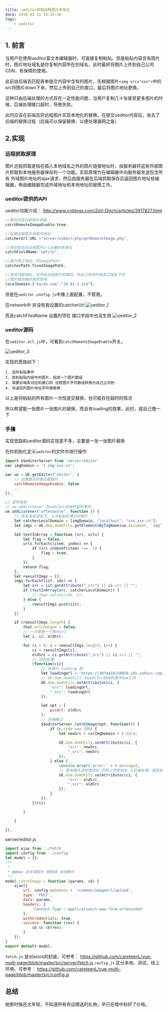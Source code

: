 ```yaml
---
title: ueditor抓取远程图片本地化
date: 2018-03-15 14:35:56
tags:
    - ueditor
---
```

## 1. 前言

当用户在使用ueditor富文本编辑器时，可直接复制粘贴。但是粘贴内容含有图片时，图片地址域名是你复制内容所在的域名，此时最好将图片上传到自己公司CDN，有保障的使用。

此前由后端去匹配表单提交内容中含有的图片，先根据图片`<img src="xxx">`中的src将图片down下来，然后上传到自己的接口，最后将图片地址更换。

这种只由后端处理的方式存在一定性能问题，当用户复制几十张甚至更多图片的时候，后端处理接口超时，导致失败。

此时应该在前端去将远程图片实现本地化的替换，在提交ueditor内容后，省去了后端的替换过程（后端可以保留替换，以便处理漏网之鱼）

## 2.实现

### 远程抓取原理

图片远程抓取是指在插入本地域名之外的图片链接地址时，由服务器将这些外部图片抓取到本地服务器保存的一个功能。实现原理为在编辑器中向服务器发送包含所有 外域图片地址的ajax请求，然后由服务器在后端抓取保存后返回图片地址给编辑器，再由编辑器完成外域地址和本地地址的替换工作。

### ueditor提供的API

ueditor功能介绍： http://www.cnblogs.com/Zell-Dinch/articles/3917827.html

```js
//是否开启远程图片抓取
catchRemoteImageEnable:true,

//处理远程图片抓取的地址
catcherUrl:URL +"server/submit/php/getRemoteImage.php",  

//提交到后台远程图片uri合集的表单名
catchFieldName:"upFile",     

//图片修正地址，同imagePath
catcherPath:fixedImagePath,

//本地顶级域名，当开启远程图片抓取时，除此之外的所有其它域名下的
//图片都将被抓取到本地                                   
localDomain:["baidu.com","10.81.2.114"],
```

但是在`ueditor.config.js`中像上面配置，不管用。

在network中 并没有我设置的catcherUrl
![ueditor_1](ueditor-catch-remote-img-local/ueditor_1.png)

而且catchFiledName 设置的项在 接口字段中也没生效
![ueditor_2](ueditor-catch-remote-img-local/ueditor_2.png)

### ueditor源码

在`ueditor.all.js`中，可看到`catchRemoteImageEnable`开关。

![ueditor_3](ueditor-catch-remote-img-local/ueditor_3.png)

实现的思路如下：
```
1. 监听粘贴事件
2. 取到粘贴内容中的图片，组成一个图片数组
3. 需要后端有对应的接口将 远程图片字符数组转换为自己公司的
4. 将返回的图片地址字符做替换
```
以上是将粘贴的所有图片一次性提交替换，也可能存在超时的情况

所以希望能一张图片一张图片的替换，而且有loading的效果，此时，就自己撸一下

### 手撸

实现思路和ueditor源码实现差不多，主要是一张一张图片替换

在你初始化定义`ueditor`的文件中进行操作

```js
import $$editorServer from 'server/editor'
var imgDomain = 't.img-xxx.cn';

var ue = UE.getEditor('editor', {
    // 设置是否抓取远程图片
    catchRemoteImageEnable: false
    ...
});

// 监听粘贴
// ue.addListener 为ueditor封装的监听事件
ue.addListener("afterpaste", function () {
    // 除去当前域名下、上次粘贴处理过的图片
    let catcherLocalDomain = [imgDomain, "localhost", "xxx.xxx.cn"];
    let imgs = UE.dom.domUtils.getElementsByTagName(ue.document, 'img');

    let testInArray = function (src, urls) {
        let flag = false;
        urls.forEach((item, index) => {
            if (src.indexOf(item) !== -1) {
                flag = true;
            }
        })
        return flag;
    };
    let reesultImgs = [];
    imgs.forEach((iit, idx) => {
        let src = iit.getAttribute("_src") || ci.src || "";
        if (testInArray(src, catcherLocalDomain)) {
            // imgs.splice(idx, 1);
        } else {
            reesultImgs.push(iit);
        }
    })

    if (reesultImgs.length) {
        that.urlChanged = false;
        // 一次更换一个图片url
        let i, ci, oldSrc;

        for (i = 0; i < reesultImgs.length; i++) {
            ci = reesultImgs[i];
            oldSrc = ci.getAttribute("_src") || ci.src || "";
            // 闭包处理
            (function(ci){
                // 先展示 loading 图
                let loadingUrl = 'https://3074a34158850.cdn.sohucs.com/bp_2b77f44f051047008f11cfa450d518cc';
                // UE.dom.domUtils 为ueditor封装的操作dom工具
                UE.dom.domUtils.setAttributes(ci, {
                    "src": loadingUrl,
                    "_src": loadingUrl
                });

                let opt = {
                    picUrl: oldSrc
                };
                // 后端接口
                $$editorServer.catchImage(opt, function(r) {
                    if (r.code === 200) {
                        let newSrc = curImgDomain + r.data;

                        UE.dom.domUtils.setAttributes(ci, {
                            "src": newSrc,
                            "_src": newSrc
                        });
                    } else {
                        console.error('error:' + r.message);
                        // 若有图片没处理成功 仍然上传老地址 让后端处理，提高容错率，保证功能正常使用
                        UE.dom.domUtils.setAttributes(ci, {
                            "src": oldSrc,
                            "_src": oldSrc
                        });
                    }
                });
            })(ci)

        }

    }    

});
```

server/editor.js

```js
import ajax from './fetch'
import config from './config'
let model = {};
/**
 *
 * @desc 非本域图片 替换成 本域图片
 */
model.catchImage = function (params, cb) {
    ajax({
        url: config.mpDomain + '/common/imageUrl/upload',
        type: 'POST',
        data: params,
        headers: {
            'Content-Type':'application/x-www-form-urlencoded'
        },
        withCredentials: true,
        success: function (res) {
            cb && cb(res);
        }
    });
}
export default model;
```

`fetch.js` 是对axios的封装，可参考： https://github.com/careteenL/vue-multi-page/blob/master/src/server/fetch.js
`config.js` 区分本地、测试、线上环境，可参考： https://github.com/careteenL/vue-multi-page/blob/master/src/config.js

## 总结

她那时候还太年轻，不知道所有命运赠送的礼物，早已在暗中标好了价格。
